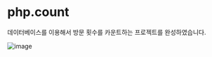 # php.count
데이터베이스를 이용해서 방문 횟수를 카운트하는 프로젝트를 완성하였습니다.<br>



![image](https://user-images.githubusercontent.com/89557192/170006830-97100241-8960-45b7-96e5-e61318769014.png)
